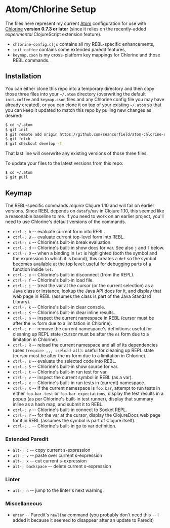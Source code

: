 # Atom/Chlorine Setup

The files here represent my current [Atom](https://atom.io/) configuration for use with [Chlorine](https://atom.io/packages/chlorine) **version 0.7.3 or later** (since it relies on the recently-added _experimental_ ClojureScript extension feature).

* `chlorine-config.cljs` contains all my REBL-specific enhancements,
* `init.coffee` contains some extended paredit features,
* `keymap.cson` is my cross-platform key mappings for Chlorine and those REBL commands.

## Installation

You can either clone this repo into a temporary directory and then copy those three files into your `~/.atom` directory (overwriting the default `init.coffee` and `keymap.cson` files and any Chlorine config file you may have already created), or you can clone it on top of your existing `~/.atom` so that you can keep it updated to match this repo by pulling new changes as desired:

```bash
$ cd ~/.atom
$ git init
$ git remote add origin https://github.com/seancorfield/atom-chlorine-setup.git
$ git fetch
$ git checkout develop -f
```

That last line will overwrite any existing versions of those three files.

To update your files to the latest versions from this repo:

```bash
$ cd ~/.atom
$ git pull
```

## Keymap

The REBL-specific commands _require_ Clojure 1.10 and will fail on earlier versions. Since REBL depends on `datafy`/`nav` in Clojure 1.10, this seemed like a reasonable baseline to me. If you need to work on an earlier project, you'll need to use Chlorine's default versions of the commands.

* `ctrl-; b` -- evaluate current form into REBL.
* `ctrl-; B` -- evaluate current top-level form into REBL.
* `ctrl-; c` -- Chlorine's built-in break evaluation.
* `ctrl-; d` -- Chlorine's built-in show docs for var. See also `j` and `?` below.
* `ctrl-; D` -- when a binding in `let` is highlighted (both the symbol and the expression to which it is bound), this creates a `def` so the symbol becomes available at the top level: useful for debugging parts of a function inside `let`.
* `ctrl-; e` -- Chlorine's built-in disconnect (from the REPL).
* `ctrl-; f` -- Chlorine's built-in load file.
* `ctrl-; j` -- treat the var at the cursor (or the current selection) as a Java class or instance, lookup the Java API docs for it, and display that web page in REBL (assumes the class is part of the Java Standard Library).
* `ctrl-; k` -- Chlorine's built-in clear console.
* `ctrl-; K` -- Chlorine's built-in clear inline results.
* `ctrl-; n` -- inspect the current namespace in REBL (cursor must be after the `ns` form due to a limitation in Chlorine).
* `ctrl-; r` -- remove the current namespace's definitions: useful for cleaning up REPL state (cursor must be after the `ns` form due to a limitation in Chlorine).
* `ctrl-; R` -- reload the current namespace and all of its dependencies (uses `(require ,,, :reload-all)`: useful for cleaning up REPL state (cursor must be after the `ns` form due to a limitation in Chlorine).
* `ctrl-; s` -- evaluate the selected code into REBL.
* `ctrl-; S` -- Chlorine's built-in show source for var.
* `ctrl-; t` -- Chlorine's built-in run test for var.
* `ctrl-; v` -- inspect the current symbol in REBL (as a var).
* `ctrl-; x` -- Chlorine's built-in run tests in (current) namespace.
* `ctrl-; X` -- If the current namespace is `foo.bar`, attempt to run tests in either `foo.bar-test` or `foo.bar-expectations`, display the test results in a popup (as per Chlorine's built-in test runner), display that summary inline as a hash map, and submit it to REBL.
* `ctrl-; y` -- Chlorine's built-in connect to Socket REPL.
* `ctrl-; ?` -- for the var at the cursor, display the ClojureDocs web page for it in REBL (assumes the symbol is part of Clojure itself).
* `ctrl-; .` -- Chlorine's built-in go to var definition.

### Extended Paredit

* `alt-; c` -- copy current s-expression
* `alt-; v` -- paste over current s-expression
* `alt-; x` -- cut current s-expression
* `alt-; backspace` -- delete current s-expression

### Linter   

* `alt-; n` -- jump to the linter's next warning.

### Miscellaneous

* `enter` -- Paredit's `newline` command (you probably don't need this -- I added it because it seemed to disappear after an update to Paredit)
